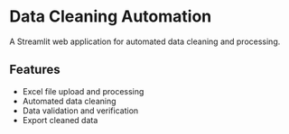# Data Cleaning Automation

A Streamlit web application for automated data cleaning and processing.

## Features

- Excel file upload and processing
- Automated data cleaning
- Data validation and verification
- Export cleaned data
